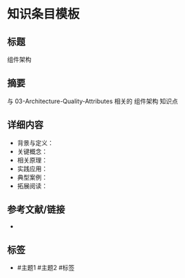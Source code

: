 # 知识条目模板

## 标题

组件架构

## 摘要

与 03-Architecture-Quality-Attributes 相关的 组件架构 知识点

## 详细内容

- 背景与定义：
- 关键概念：
- 相关原理：
- 实践应用：
- 典型案例：
- 拓展阅读：

## 参考文献/链接

-

## 标签

- #主题1 #主题2 #标签
